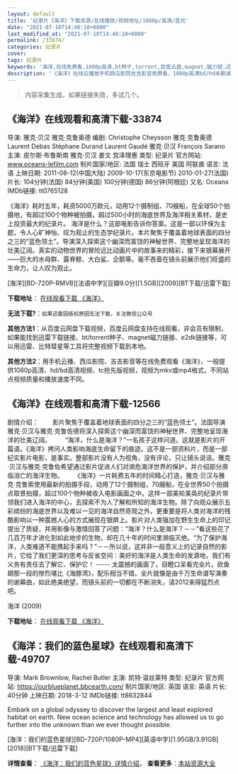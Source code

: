 ```yaml
---
layout: default
title: '纪录片《海洋》下载资源/在线播放/视频地址/1080p/高清/蓝光'
date: "2021-07-10T14:40:10+0800"
last_modified_at: "2021-07-10T14:40:10+0800"
permalink: /33874/
categories: 纪录片
cover:
tags: 纪录片
keywords: '海洋,在线免费看,1080p高清,bt种子,torrent,百度云盘,magnet,磁力链,迅雷下载资源'
description: '《海洋》在线云播放手机西瓜影院吉吉影音免费看，1080p高清bd/hd未删减完整版和tc抢先枪版，mkv/mp4格式，附带bt/torrent种子、magnet/磁力链、百度云盘、网盘资源迅雷下载链接'
---
```


>内容采集生成，如果链接失效，多试几个。


## 《海洋》在线观看和高清下载-33874

导演: 雅克·贝汉 雅克·克鲁奥德 编剧: Christophe Cheysson 雅克·克鲁奥德 Laurent Debas Stéphane Durand Laurent Gaudé 雅克·贝汉 François Sarano 主演: 皮尔斯·布鲁斯南 雅克·贝汉 姜文 宫泽理惠 类型: 纪录片 官方网站: www.oceans-lefilm.com 制片国家/地区: 法国 瑞士 西班牙 美国 阿联酋 语言: 法语 上映日期: 2011-08-12(中国大陆) 2009-10-17(东京电影节) 2010-01-27(法国) 片长: 104分钟(法国) 84分钟(美国) 100分钟(德国) 86分钟(阿根廷) 又名: Oceans IMDb链接: tt0765128

《海洋》耗时五年，耗资5000万欧元，动用12个摄制组、70艘船，在全球50个拍摄地，有超过100个物种被拍摄，超过500小时的海底世界及海洋相关素材，是史上投资最大的纪录片。 海洋是什么？这部电影告诉你答案。这是一部以环保为主题，令人心旷神怡、叹为观止的生态学纪录片。本片聚焦于覆盖着地球表面的四分之三的“蓝色领土”。导演深入探索这个幽深而富饶的神秘世界、完整地呈现海洋的壮美辽阔。真实的动物世界的冒险远比动画片中的故事来的精彩，接下来银幕展开——巨大的水母群、露脊鲸、大白鲨、企鹅等。毫不吝啬在镜头前展示他们旺盛的生命力，让人叹为观止。


[海洋][BD-720P-RMVB][法语中字][豆瓣9.0分][1.5GB][2009][BT下载/迅雷下载]

**下载地址**： [在线观看下载 《海洋》](https://www.btdx8.com/torrent/oceans_2009.html) 


**无法下载?**：`如果迅雷因版权原因无法下载，关注微信公众号 `

**其他方法1**：从百度云网盘下载视频，百度云网盘支持在线观看，非会员有限制，如果能找到迅雷下载链接、bt/torrent种子、magnet磁力链接、e2dk链接等，可以用迅雷、比特彗星等工具将完整视频下载到本地。

**其他方法2**：用手机云播、西瓜影院、吉吉影音等在线免费观看《海洋》，一般提供1080p高清、hd/bd高清视频、tc抢先版视频，视频为mkv或mp4格式，不同站点视频质量和播放速度不同。


## 《海洋》在线观看和高清下载-12566

剧情介绍： 　　影片聚焦于覆盖着地球表面的四分之三的“蓝色领土”。法国导演雅克·贝汉与雅克·克鲁佐德将深入探索这个幽深而富饶的神秘世界、完整地呈现海洋的壮美辽阔。 　　“海洋，什么是海洋？”一名孩子这样问道。这就是影片的开篇语。《海洋》拷问人类影响海底生命留下的痕迹。这不是一部资料片，而是一部纪实影片电影，是事实。整部影片没有人为视角，没有评论，只让镜头说话。雅克·贝汉与雅克·克鲁佐希望通过影片促进人们对濒危海洋世界的保护，并介绍部分濒临消亡的海洋生物。 　　《海洋》一片耗费五年的时间精心打造，雅克·贝汉与雅克·克鲁索使用最新的拍摄手段，动用了12个摄制组，70艘船，在全世界50个拍摄点取景拍摄，超过100个物种被收入电影画面之中。这样一部美轮美奂的纪录片带领我们进入海洋的中心，去探索不为人了解和所知的海洋生物。除了向观众展示五彩缤纷的海底世界以及难以一见的海洋自然奇观之外，更重要是将人类对海洋的残酷影响以一种震撼人心的方式展现在银屏上。影片对人类强加在野生生命上的印记提出了质疑，并用影像与激情回答了问题：“海洋？什么是海洋？－－”看这些花了几百万年才进化到如此地步的生物，却在几十年的时间里濒临灭绝。“为了保护海洋，人类难道不能携起手来吗？”－－所以说，这并非一般意义上的记录自然的影片，它给了我们更深的思考与反省空间：美好的海洋是人类生命的发源地，我们有义务有责任去了解它、保护它！ ----- 太震撼的画面了，目瞪口呆看完全片。砍鱼翅那一段的惨烈堪比《海豚湾》，配乐相当不错。全片就像是由千万生命谱写演奏的谢幕曲，如此绝美绝望，而镜头前的一切都在不断消失，请2012来得猛烈点吧。


海洋 (2009)

**下载地址**： [在线观看下载 《海洋》](https://www.btbtdy.me/btdy/dy6789.html) 


## 《海洋：我们的蓝色星球》在线观看和高清下载-49707

导演: Mark Brownlow, Rachel Butler 主演: 凯特·温丝莱特 类型: 纪录片 官方网站: https://ourblueplanet.bbcearth.com/ 制片国家/地区: 英国 语言: 英语 片长: 40分钟 上映日期: 2018-3-12 IMDb链接: tt8632844

Embark on a global odyssey to discover the largest and least explored habitat on earth. New ocean science and technology has allowed us to go further into the unknown than we ever thought possible.


[海洋：我们的蓝色星球][BD-720P/1080P-MP4][英语中字][1.95GB/3.91GB][2018][BT下载/迅雷下载]

**详情查看**： [《海洋：我们的蓝色星球》详情介绍](/movie/49707/)， **查看更多**：[本站资源大全](/movie/t/all/)

